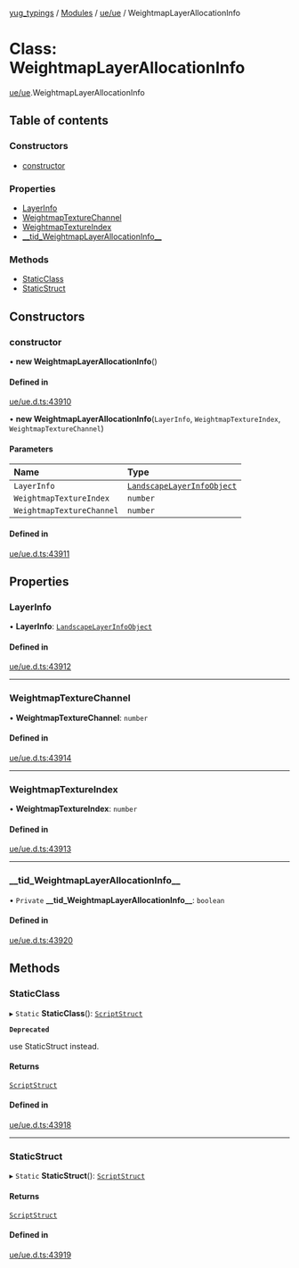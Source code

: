 [yug_typings](../README.md) / [Modules](../modules.md) / [ue/ue](../modules/ue_ue.md) / WeightmapLayerAllocationInfo

# Class: WeightmapLayerAllocationInfo

[ue/ue](../modules/ue_ue.md).WeightmapLayerAllocationInfo

## Table of contents

### Constructors

- [constructor](ue_ue.WeightmapLayerAllocationInfo.md#constructor)

### Properties

- [LayerInfo](ue_ue.WeightmapLayerAllocationInfo.md#layerinfo)
- [WeightmapTextureChannel](ue_ue.WeightmapLayerAllocationInfo.md#weightmaptexturechannel)
- [WeightmapTextureIndex](ue_ue.WeightmapLayerAllocationInfo.md#weightmaptextureindex)
- [\_\_tid\_WeightmapLayerAllocationInfo\_\_](ue_ue.WeightmapLayerAllocationInfo.md#__tid_weightmaplayerallocationinfo__)

### Methods

- [StaticClass](ue_ue.WeightmapLayerAllocationInfo.md#staticclass)
- [StaticStruct](ue_ue.WeightmapLayerAllocationInfo.md#staticstruct)

## Constructors

### constructor

• **new WeightmapLayerAllocationInfo**()

#### Defined in

[ue/ue.d.ts:43910](https://github.com/YugMetaverse/yug_typings/blob/b7d9b19/ue/ue.d.ts#L43910)

• **new WeightmapLayerAllocationInfo**(`LayerInfo`, `WeightmapTextureIndex`, `WeightmapTextureChannel`)

#### Parameters

| Name | Type |
| :------ | :------ |
| `LayerInfo` | [`LandscapeLayerInfoObject`](ue_ue.LandscapeLayerInfoObject.md) |
| `WeightmapTextureIndex` | `number` |
| `WeightmapTextureChannel` | `number` |

#### Defined in

[ue/ue.d.ts:43911](https://github.com/YugMetaverse/yug_typings/blob/b7d9b19/ue/ue.d.ts#L43911)

## Properties

### LayerInfo

• **LayerInfo**: [`LandscapeLayerInfoObject`](ue_ue.LandscapeLayerInfoObject.md)

#### Defined in

[ue/ue.d.ts:43912](https://github.com/YugMetaverse/yug_typings/blob/b7d9b19/ue/ue.d.ts#L43912)

___

### WeightmapTextureChannel

• **WeightmapTextureChannel**: `number`

#### Defined in

[ue/ue.d.ts:43914](https://github.com/YugMetaverse/yug_typings/blob/b7d9b19/ue/ue.d.ts#L43914)

___

### WeightmapTextureIndex

• **WeightmapTextureIndex**: `number`

#### Defined in

[ue/ue.d.ts:43913](https://github.com/YugMetaverse/yug_typings/blob/b7d9b19/ue/ue.d.ts#L43913)

___

### \_\_tid\_WeightmapLayerAllocationInfo\_\_

• `Private` **\_\_tid\_WeightmapLayerAllocationInfo\_\_**: `boolean`

#### Defined in

[ue/ue.d.ts:43920](https://github.com/YugMetaverse/yug_typings/blob/b7d9b19/ue/ue.d.ts#L43920)

## Methods

### StaticClass

▸ `Static` **StaticClass**(): [`ScriptStruct`](ue_ue.ScriptStruct.md)

**`Deprecated`**

use StaticStruct instead.

#### Returns

[`ScriptStruct`](ue_ue.ScriptStruct.md)

#### Defined in

[ue/ue.d.ts:43918](https://github.com/YugMetaverse/yug_typings/blob/b7d9b19/ue/ue.d.ts#L43918)

___

### StaticStruct

▸ `Static` **StaticStruct**(): [`ScriptStruct`](ue_ue.ScriptStruct.md)

#### Returns

[`ScriptStruct`](ue_ue.ScriptStruct.md)

#### Defined in

[ue/ue.d.ts:43919](https://github.com/YugMetaverse/yug_typings/blob/b7d9b19/ue/ue.d.ts#L43919)
